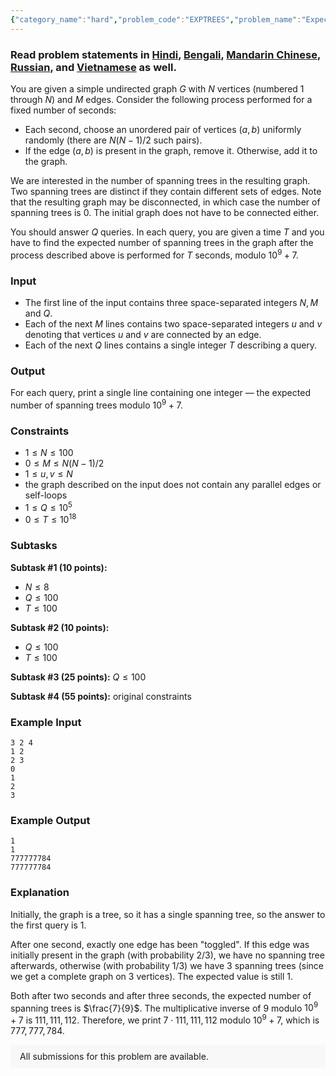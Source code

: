 ```yaml
---
{"category_name":"hard","problem_code":"EXPTREES","problem_name":"Expected Spanning Trees","problemComponents":{"constraints":"","constraintsState":false,"subtasks":"","subtasksState":false,"inputFormat":"","inputFormatState":false,"outputFormat":"","outputFormatState":false,"sampleTestCases":{"0":{"id":1,"input":"3 2 4\r\n1 2\r\n2 3\r\n0\r\n1\r\n2\r\n3","output":"1\r\n1\r\n777777784\r\n777777784","explanation":"Initially, the graph is a tree, so it has a single spanning tree, so the answer to the first query is $1$.\r\n\r\nAfter one second, exactly one edge has been \u0022toggled\u0022. If this edge was initially present in the graph (with probability $2 / 3$), we have no spanning tree afterwards, otherwise (with probability $1 / 3$) we have $3$ spanning trees (since we get a complete graph on $3$ vertices). The expected value is still $1$.\r\n\r\nBoth after two seconds and after three seconds, the expected number of spanning trees is $\\frac{7}{9}$. The multiplicative inverse of $9$ modulo $10^9 + 7$ is $111,111,112$. Therefore, we print $7 \\cdot 111,111,112$ modulo $10^9 + 7$, which is $777,777,784$.","isDeleted":false}}},"video_editorial_url":"","languages_supported":{"0":"CPP14","1":"C","2":"JAVA","3":"PYTH 3.6","4":"CPP17","5":"PYTH","6":"PYP3","7":"CS2","8":"ADA","9":"PYPY","10":"TEXT","11":"PAS fpc","12":"NODEJS","13":"RUBY","14":"PHP","15":"GO","16":"HASK","17":"TCL","18":"PERL","19":"SCALA","20":"LUA","21":"kotlin","22":"BASH","23":"JS","24":"LISP sbcl","25":"rust","26":"PAS gpc","27":"BF","28":"CLOJ","29":"R","30":"D","31":"CAML","32":"FORT","33":"ASM","34":"swift","35":"FS","36":"WSPC","37":"LISP clisp","38":"SQL","39":"SCM guile","40":"PERL6","41":"ERL","42":"CLPS","43":"ICK","44":"NICE","45":"PRLG","46":"ICON","47":"COB","48":"SCM chicken","49":"PIKE","50":"SCM qobi","51":"ST","52":"SQLQ","53":"NEM"},"max_timelimit":4,"source_sizelimit":50000,"problem_author":"jtnydv25","problem_tester":"","date_added":"15-06-2020","tags":{"0":"hard","1":"jtnydv25","2":"jtnydv25","3":"july20","4":"math"},"problem_difficulty_level":"Hard","best_tag":"","editorial_url":"https://discuss.codechef.com/problems/EXPTREES","time":{"view_start_date":1136053800,"submit_start_date":1136053800,"visible_start_date":1136053800,"end_date":1735669800},"is_direct_submittable":false,"problemDiscussURL":"https://discuss.codechef.com/search?q=EXPTREES","is_proctored":false,"visitedContests":{},"layout":"problem"}
---
```

### Read problem statements in [Hindi](https://www.codechef.com/download/translated/JULY20/hindi/EXPTREES.pdf), [Bengali](https://www.codechef.com/download/translated/JULY20/bengali/EXPTREES.pdf), [Mandarin Chinese](https://www.codechef.com/download/translated/JULY20/mandarin/EXPTREES.pdf), [Russian](https://www.codechef.com/download/translated/JULY20/russian/EXPTREES.pdf), and [Vietnamese](https://www.codechef.com/download/translated/JULY20/vietnamese/EXPTREES.pdf) as well.

You are given a simple undirected graph $G$ with $N$ vertices (numbered $1$ through $N$) and $M$ edges. Consider the following process performed for a fixed number of seconds:
- Each second, choose an unordered pair of vertices $(a, b)$ uniformly randomly (there are $N (N - 1) / 2$ such pairs).
- If the edge $(a, b)$ is present in the graph, remove it. Otherwise, add it to the graph.

We are interested in the number of spanning trees in the resulting graph. Two spanning trees are distinct if they contain different sets of edges. Note that the resulting graph may be disconnected, in which case the number of spanning trees is $0$. The initial graph does not have to be connected either.

You should answer $Q$ queries. In each query, you are given a time $T$ and you have to find the expected number of spanning trees in the graph after the process described above is performed for $T$ seconds, modulo $10^9 + 7$.

### Input
- The first line of the input contains three space-separated integers $N, M$ and $Q$.
- Each of the next $M$ lines contains two space-separated integers $u$ and $v$ denoting that vertices $u$ and $v$ are connected by an edge.
- Each of the next $Q$ lines contains a single integer $T$ describing a query.

### Output
For each query, print a single line containing one integer ― the expected number of spanning trees modulo $10^9 + 7$.

### Constraints
- $1 \le N \le 100$
- $0 \le M \le N(N - 1) / 2$
- $1 \le u, v \le N$
- the graph described on the input does not contain any parallel edges or self-loops
- $1 \le Q \le 10^5$
- $0 \le T \le 10^{18}$

### Subtasks
**Subtask #1 (10 points):**
- $N \le 8$
- $Q \le 100$
- $T \le 100$

**Subtask #2 (10 points):**
- $Q \le 100$
- $T \le 100$

**Subtask #3 (25 points):** $Q \le 100$

**Subtask #4 (55 points):** original constraints

### Example Input
```
3 2 4
1 2
2 3
0
1
2
3
```

### Example Output
```
1
1
777777784
777777784
```

### Explanation
Initially, the graph is a tree, so it has a single spanning tree, so the answer to the first query is $1$.

After one second, exactly one edge has been "toggled". If this edge was initially present in the graph (with probability $2 / 3$), we have no spanning tree afterwards, otherwise (with probability $1 / 3$) we have $3$ spanning trees (since we get a complete graph on $3$ vertices). The expected value is still $1$.

Both after two seconds and after three seconds, the expected number of spanning trees is $\frac{7}{9}$. The multiplicative inverse of $9$ modulo $10^9 + 7$ is $111,111,112$. Therefore, we print $7 \cdot 111,111,112$ modulo $10^9 + 7$, which is $777,777,784$.

<aside style='background: #f8f8f8;padding: 10px 15px;'><div>All submissions for this problem are available.</div></aside>